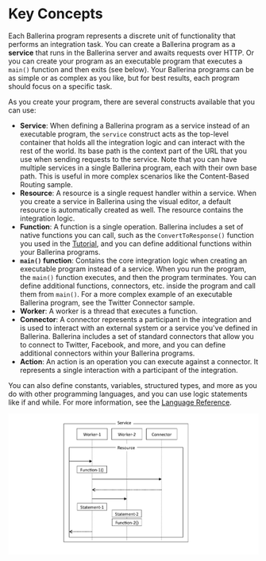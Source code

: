# Key Concepts

Each Ballerina program represents a discrete unit of functionality that performs an integration task. You can create a Ballerina program as a **service** that runs in the Ballerina server and awaits requests over HTTP. Or you can create your program as an executable program that executes a `main()` function and then exits (see below). Your Ballerina programs can be as simple or as complex as you like, but for best results, each program should focus on a specific task.

As you create your program, there are several constructs available that you can use:

* **Service**: When defining a Ballerina program as a service instead of an executable program, the `service` construct acts as the top-level container that holds all the integration logic and can interact with the rest of the world. Its base path is the context part of the URL that you use when sending requests to the service. Note that you can have multiple services in a single Ballerina program, each with their own base path. This is useful in more complex scenarios like the Content-Based Routing sample. 
* **Resource**: A resource is a single request handler within a service. When you create a service in Ballerina using the visual editor, a default resource is automatically created as well. The resource contains the integration logic.   
* **Function**: A function is a single operation. Ballerina includes a set of native functions you can call, such as the `ConvertToResponse()` function you used in the [Tutorial](tutorials/first-program.md), and you can define additional functions within your Ballerina programs. 
* **`main()` function**: Contains the core integration logic when creating an executable program instead of a service. When you run the program, the `main()` function executes, and then the program terminates. You can define additional functions, connectors, etc. inside the program and call them from `main()`. For a more complex example of an executable Ballerina program, see the Twitter Connector sample.
* **Worker**: A worker is a thread that executes a function. 
* **Connector**: A connector represents a participant in the integration and is used to interact with an external system or a service you've defined in Ballerina. Ballerina includes a set of standard connectors that allow you to connect to Twitter, Facebook, and more, and you can define additional connectors within your Ballerina programs.
* **Action**: An action is an operation you can execute against a connector. It represents a single interaction with a participant of the integration.

You can also define constants, variables, structured types, and more as you do with other programming languages, and you can use logic statements like if and while. For more information, see the [Language Reference](lang-ref/index.md). 

![alt text](images/Figure1-1.png "Ballerina constructs")
